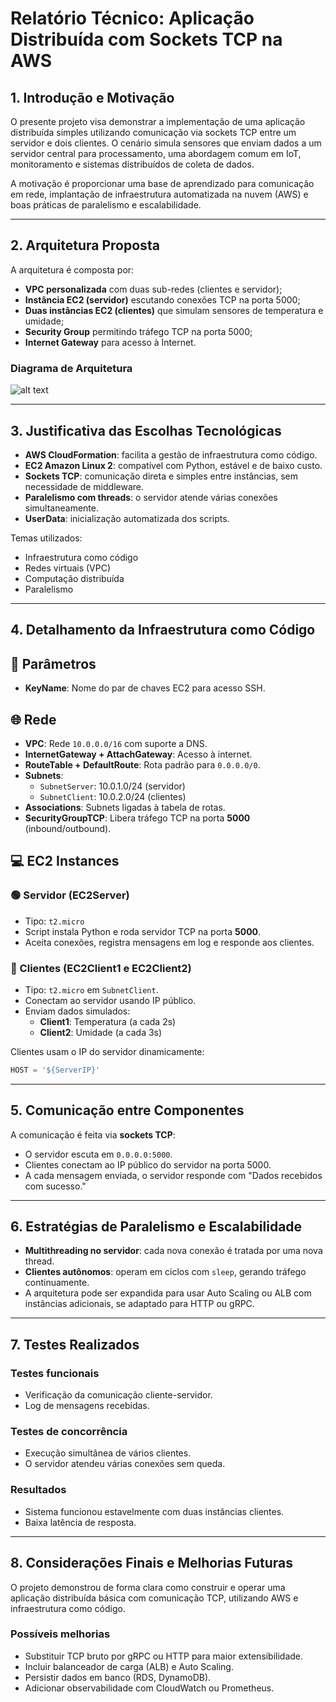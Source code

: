 # Relatório Técnico: Aplicação Distribuída com Sockets TCP na AWS

## 1. Introdução e Motivação

O presente projeto visa demonstrar a implementação de uma aplicação distribuída simples utilizando comunicação via sockets TCP entre um servidor e dois clientes. O cenário simula sensores que enviam dados a um servidor central para processamento, uma abordagem comum em IoT, monitoramento e sistemas distribuídos de coleta de dados.

A motivação é proporcionar uma base de aprendizado para comunicação em rede, implantação de infraestrutura automatizada na nuvem (AWS) e boas práticas de paralelismo e escalabilidade.

---

## 2. Arquitetura Proposta

A arquitetura é composta por:

- **VPC personalizada** com duas sub-redes (clientes e servidor);
- **Instância EC2 (servidor)** escutando conexões TCP na porta 5000;
- **Duas instâncias EC2 (clientes)** que simulam sensores de temperatura e umidade;
- **Security Group** permitindo tráfego TCP na porta 5000;
- **Internet Gateway** para acesso à Internet.

### Diagrama de Arquitetura

![alt text](<Pasted image 20250611202221-1.png>)

---

## 3. Justificativa das Escolhas Tecnológicas

- **AWS CloudFormation**: facilita a gestão de infraestrutura como código.
- **EC2 Amazon Linux 2**: compatível com Python, estável e de baixo custo.
- **Sockets TCP**: comunicação direta e simples entre instâncias, sem necessidade de middleware.
- **Paralelismo com threads**: o servidor atende várias conexões simultaneamente.
- **UserData**: inicialização automatizada dos scripts.

Temas utilizados:

- Infraestrutura como código
- Redes virtuais (VPC)
- Computação distribuída
- Paralelismo

---

## 4. Detalhamento da Infraestrutura como Código


## 🔐 Parâmetros

- **KeyName**: Nome do par de chaves EC2 para acesso SSH.

## 🌐 Rede

- **VPC**: Rede `10.0.0.0/16` com suporte a DNS.
- **InternetGateway + AttachGateway**: Acesso à internet.
- **RouteTable + DefaultRoute**: Rota padrão para `0.0.0.0/0`.
- **Subnets**:
  - `SubnetServer`: 10.0.1.0/24 (servidor)
  - `SubnetClient`: 10.0.2.0/24 (clientes)
- **Associations**: Subnets ligadas à tabela de rotas.
- **SecurityGroupTCP**: Libera tráfego TCP na porta **5000** (inbound/outbound).

## 💻 EC2 Instances

### 🟢 Servidor (EC2Server)

- Tipo: `t2.micro`
- Script instala Python e roda servidor TCP na porta **5000**.
- Aceita conexões, registra mensagens em log e responde aos clientes.

### 🔵 Clientes (EC2Client1 e EC2Client2)

- Tipo: `t2.micro` em `SubnetClient`.
- Conectam ao servidor usando IP público.
- Enviam dados simulados:
  - **Client1**: Temperatura (a cada 2s)
  - **Client2**: Umidade (a cada 3s)

Clientes usam o IP do servidor dinamicamente:

```python
HOST = '${ServerIP}'
```

---

## 5. Comunicação entre Componentes

A comunicação é feita via **sockets TCP**:

- O servidor escuta em `0.0.0.0:5000`.
- Clientes conectam ao IP público do servidor na porta 5000.
- A cada mensagem enviada, o servidor responde com "Dados recebidos com sucesso."

---

## 6. Estratégias de Paralelismo e Escalabilidade

- **Multithreading no servidor**: cada nova conexão é tratada por uma nova thread.
- **Clientes autônomos**: operam em ciclos com `sleep`, gerando tráfego continuamente.
- A arquitetura pode ser expandida para usar Auto Scaling ou ALB com instâncias adicionais, se adaptado para HTTP ou gRPC.

---

## 7. Testes Realizados

### Testes funcionais

- Verificação da comunicação cliente-servidor.
- Log de mensagens recebidas.

### Testes de concorrência

- Execução simultânea de vários clientes.
- O servidor atendeu várias conexões sem queda.

### Resultados

- Sistema funcionou estavelmente com duas instâncias clientes.
- Baixa latência de resposta.

---

## 8. Considerações Finais e Melhorias Futuras

O projeto demonstrou de forma clara como construir e operar uma aplicação distribuída básica com comunicação TCP, utilizando AWS e infraestrutura como código.

### Possíveis melhorias

- Substituir TCP bruto por gRPC ou HTTP para maior extensibilidade.
- Incluir balanceador de carga (ALB) e Auto Scaling.
- Persistir dados em banco (RDS, DynamoDB).
- Adicionar observabilidade com CloudWatch ou Prometheus.


